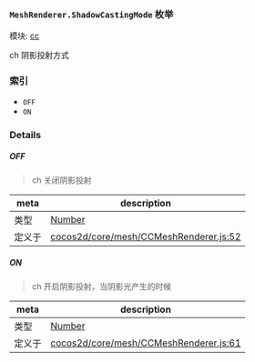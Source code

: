 ### `MeshRenderer.ShadowCastingMode` 枚举



模块: [cc](../modules/cc.md)


ch 阴影投射方式


### 索引
  - `OFF`
  - `ON`

### Details


##### OFF

> ch 关闭阴影投射

| meta | description |
|------|-------------|
| 类型 | <a href="https://developer.mozilla.org/en/JavaScript/Reference/Global_Objects/Number" class="crosslink external" target="_blank">Number</a> |
| 定义于 | [cocos2d/core/mesh/CCMeshRenderer.js:52](https://github.com/cocos-creator/engine/blob/2fda22be5638065a190bc4c97da6548631319aba/cocos2d/core/mesh/CCMeshRenderer.js#L52) |



##### ON

> ch 开启阴影投射，当阴影光产生的时候

| meta | description |
|------|-------------|
| 类型 | <a href="https://developer.mozilla.org/en/JavaScript/Reference/Global_Objects/Number" class="crosslink external" target="_blank">Number</a> |
| 定义于 | [cocos2d/core/mesh/CCMeshRenderer.js:61](https://github.com/cocos-creator/engine/blob/2fda22be5638065a190bc4c97da6548631319aba/cocos2d/core/mesh/CCMeshRenderer.js#L61) |


